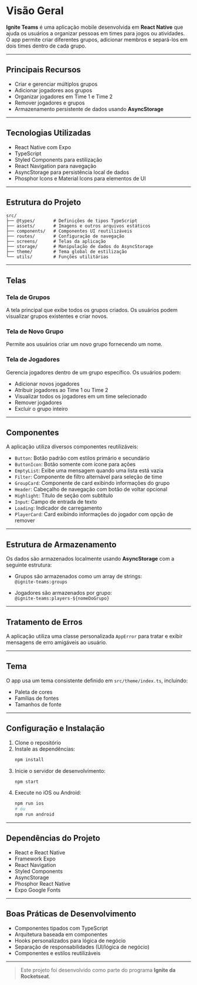 # Visão Geral

**Ignite Teams** é uma aplicação mobile desenvolvida em **React Native** que ajuda os usuários a organizar pessoas em times para jogos ou atividades.  
O app permite criar diferentes grupos, adicionar membros e separá-los em dois times dentro de cada grupo.

---

## Principais Recursos

- Criar e gerenciar múltiplos grupos  
- Adicionar jogadores aos grupos  
- Organizar jogadores em Time 1 e Time 2  
- Remover jogadores e grupos  
- Armazenamento persistente de dados usando **AsyncStorage**

---

## Tecnologias Utilizadas

- React Native com Expo  
- TypeScript  
- Styled Components para estilização  
- React Navigation para navegação  
- AsyncStorage para persistência local de dados  
- Phosphor Icons e Material Icons para elementos de UI

---

## Estrutura do Projeto

```plaintext
src/
├── @types/       # Definições de tipos TypeScript
├── assets/       # Imagens e outros arquivos estáticos
├── components/   # Componentes UI reutilizáveis
├── routes/       # Configuração de navegação
├── screens/      # Telas da aplicação
├── storage/      # Manipulação de dados do AsyncStorage
├── theme/        # Tema global de estilização
└── utils/        # Funções utilitárias
```

---

## Telas

### Tela de Grupos
A tela principal que exibe todos os grupos criados. Os usuários podem visualizar grupos existentes e criar novos.

### Tela de Novo Grupo
Permite aos usuários criar um novo grupo fornecendo um nome.

### Tela de Jogadores
Gerencia jogadores dentro de um grupo específico. Os usuários podem:

- Adicionar novos jogadores  
- Atribuir jogadores ao Time 1 ou Time 2  
- Visualizar todos os jogadores em um time selecionado  
- Remover jogadores  
- Excluir o grupo inteiro

---

## Componentes

A aplicação utiliza diversos componentes reutilizáveis:

- `Button`: Botão padrão com estilos primário e secundário  
- `ButtonIcon`: Botão somente com ícone para ações  
- `EmptyList`: Exibe uma mensagem quando uma lista está vazia  
- `Filter`: Componente de filtro alternável para seleção de time  
- `GroupCard`: Componente de card exibindo informações do grupo  
- `Header`: Cabeçalho de navegação com botão de voltar opcional  
- `Highlight`: Título de seção com subtítulo  
- `Input`: Campo de entrada de texto  
- `Loading`: Indicador de carregamento  
- `PlayerCard`: Card exibindo informações do jogador com opção de remover

---

## Estrutura de Armazenamento

Os dados são armazenados localmente usando **AsyncStorage** com a seguinte estrutura:

- Grupos são armazenados como um array de strings:  
  `@ignite-teams:groups`

- Jogadores são armazenados por grupo:  
  `@ignite-teams:players-${nomeDoGrupo}`

---

## Tratamento de Erros

A aplicação utiliza uma classe personalizada `AppError` para tratar e exibir mensagens de erro amigáveis ao usuário.

---

## Tema

O app usa um tema consistente definido em `src/theme/index.ts`, incluindo:

- Paleta de cores  
- Famílias de fontes  
- Tamanhos de fonte

---

## Configuração e Instalação

1. Clone o repositório  
2. Instale as dependências:
   ```bash
   npm install
   ```
3. Inicie o servidor de desenvolvimento:
   ```bash
   npm start
   ```
4. Execute no iOS ou Android:
   ```bash
   npm run ios
   # ou
   npm run android
   ```

---

## Dependências do Projeto

- React e React Native  
- Framework Expo  
- React Navigation  
- Styled Components  
- AsyncStorage  
- Phosphor React Native  
- Expo Google Fonts

---

## Boas Práticas de Desenvolvimento

- Componentes tipados com TypeScript  
- Arquitetura baseada em componentes  
- Hooks personalizados para lógica de negócio  
- Separação de responsabilidades (UI/lógica de negócio)  
- Componentes e estilos reutilizáveis

---

> Este projeto foi desenvolvido como parte do programa **Ignite da Rocketseat**.
